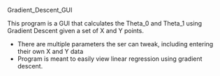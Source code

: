Gradient_Descent_GUI

This program is a GUI that calculates the Theta_0 and Theta_1 using Gradient Descent given a set of X and Y points.
- There are multiple parameters the ser can tweak, including entering their own X and Y data
- Program is meant to easily view linear regression using gradient descent.
